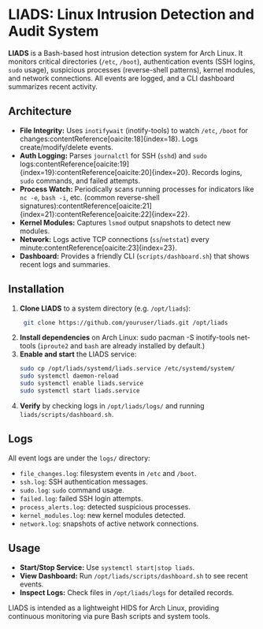 # LIADS: Linux Intrusion Detection and Audit System

**LIADS** is a Bash-based host intrusion detection system for Arch Linux. It monitors critical directories (`/etc`, `/boot`), authentication events (SSH logins, `sudo` usage), suspicious processes (reverse-shell patterns), kernel modules, and network connections. All events are logged, and a CLI dashboard summarizes recent activity.

## Architecture

- **File Integrity:** Uses `inotifywait` (inotify-tools) to watch `/etc`, `/boot` for changes:contentReference[oaicite:18]{index=18}. Logs create/modify/delete events.
- **Auth Logging:** Parses `journalctl` for SSH (`sshd`) and `sudo` logs:contentReference[oaicite:19]{index=19}:contentReference[oaicite:20]{index=20}. Records logins, `sudo` commands, and failed attempts.
- **Process Watch:** Periodically scans running processes for indicators like `nc -e`, `bash -i`, etc. (common reverse-shell signatures):contentReference[oaicite:21]{index=21}:contentReference[oaicite:22]{index=22}.
- **Kernel Modules:** Captures `lsmod` output snapshots to detect new modules.
- **Network:** Logs active TCP connections (`ss`/`netstat`) every minute:contentReference[oaicite:23]{index=23}.
- **Dashboard:** Provides a friendly CLI (`scripts/dashboard.sh`) that shows recent logs and summaries.

## Installation

1. **Clone LIADS** to a system directory (e.g. `/opt/liads`):
   ```bash
    git clone https://github.com/youruser/liads.git /opt/liads
2. **Install dependencies** on Arch Linux:
    sudo pacman -S inotify-tools net-tools
    (`iproute2` and `bash` are already installed by default.)
3. **Enable and start** the LIADS service:
    ```bash
    sudo cp /opt/liads/systemd/liads.service /etc/systemd/system/
    sudo systemctl daemon-reload
    sudo systemctl enable liads.service
    sudo systemctl start liads.service
4. **Verify** by checking logs in `/opt/liads/logs/` and running `liads/scripts/dashboard.sh`.

## Logs

All event logs are under the `logs/` directory:
- `file_changes.log`: filesystem events in `/etc` and `/boot`.
- `ssh.log`: SSH authentication messages.
- `sudo.log`: `sudo` command usage.
- `failed.log`: failed SSH login attempts.
- `process_alerts.log`: detected suspicious processes.
- `kernel_modules.log`: new kernel modules detected.
- `network.log`: snapshots of active network connections.

## Usage

- **Start/Stop Service:** Use `systemctl start|stop liads`.
- **View Dashboard:** Run `/opt/liads/scripts/dashboard.sh` to see recent events.
- **Inspect Logs:** Check files in `/opt/liads/logs` for detailed records.

LIADS is intended as a lightweight HIDS for Arch Linux, providing continuous monitoring via pure Bash scripts and system tools.
